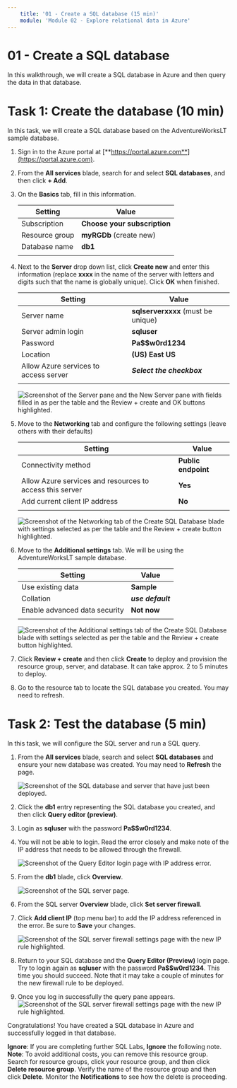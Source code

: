 ```yaml
---
    title: '01 - Create a SQL database (15 min)'
    module: 'Module 02 - Explore relational data in Azure'
---
```


# 01 - Create a SQL database

In this walkthrough, we will create a SQL database in Azure and then query the data in that database.

# Task 1: Create the database (10 min)

In this task, we will create a SQL database based on the AdventureWorksLT sample database. 

1. Sign in to the Azure portal at [**https://portal.azure.com**](https://portal.azure.com).

2. From the **All services** blade, search for and select **SQL databases**, and then click **+ Add**. 

3. On the **Basics** tab, fill in this information.  

    | Setting | Value | 
    | --- | --- |
    | Subscription | **Choose your subscription** |
    | Resource group | **myRGDb** (create new) |
    | Database name| **db1** | 
    | | |

3. Next to the **Server** drop down list, click **Create new** and enter this information (replace **xxxx** in the name of the server with letters and digits such that the name is globally unique). Click **OK** when finished.

    | Setting | Value | 
    | --- | --- |
    | Server name | **sqlserverxxxx** (must be unique) | 
    | Server admin login | **sqluser** |
    | Password | **Pa$$w0rd1234** |
    | Location | **(US) East US** |
    | Allow Azure services to access server| ***Select the checkbox*** |
    | | |

   ![Screenshot of the Server pane and the New Server pane with fields filled in as per the table and the Review + create and OK buttons highlighted.](../images/0101.png)

4. Move to the **Networking** tab and configure the following settings (leave others with their defaults) 

    | Setting | Value | 
    | --- | --- |
    | Connectivity method | **Public endpoint** |    
    | Allow Azure services and resources to access this server | **Yes** |
    | Add current client IP address | **No** |
    | | |
    
   ![Screenshot of the Networking tab of the Create SQL Database blade with settings selected as per the table and the Review + create button highlighted.](../images/0102.png)

5. Move to the **Additional settings** tab. We will be using the AdventureWorksLT sample database.

    | Setting | Value | 
    | --- | --- |
    | Use existing data | **Sample** |
    | Collation | ***use default*** |
    | Enable advanced data security | **Not now** |
    | | |

    ![Screenshot of the Additional settings tab of the Create SQL Database blade with settings selected as per the table and the Review + create button highlighted.](../images/0103.png)

6. Click **Review + create** and then click **Create** to deploy and provision the resource group, server, and database. It can take approx. 2 to 5 minutes to deploy.

7. Go to the resource tab to locate the SQL database you created. You may need to refresh.

# Task 2: Test the database (5 min) 

In this task, we will configure the SQL server and run a SQL query. 

1. From the **All services** blade, search and select **SQL databases** and ensure your new database was created. You may need to **Refresh** the page.

    ![Screenshot of the SQL database and server that have just been deployed.](../images/0104.png)

2. Click the **db1** entry representing the SQL database you created, and then click **Query editor (preview)**.

3. Login as **sqluser** with the password **Pa$$w0rd1234**.

4. You will not be able to login. Read the error closely and make note of the IP address that needs to be allowed through the firewall. 

    ![Screenshot of the Query Editor login page with IP address error.](../images/0105.png)

5. From the **db1** blade, click **Overview**. 

    ![Screenshot of the SQL server page.](../images/0106.png)

6. From the SQL server **Overview** blade, click **Set server firewall**.

7. Click **Add client IP** (top menu bar) to add the IP address referenced in the error. Be sure to **Save** your changes. 

    ![Screenshot of the SQL server firewall settings page with the new IP rule highlighted.](../images/0107.png)

8. Return to your SQL database and the **Query Editor (Preview)** login page. Try to login again as **sqluser** with the password **Pa$$w0rd1234**. This time you should succeed. Note that it may take a couple of minutes for the new firewall rule to be deployed. 

9. Once you log in successfully the query pane appears.
    ![Screenshot of the SQL server firewall settings page with the new IP rule highlighted.](../images/0108.png)



Congratulations! You have created a SQL database in Azure and successfully logged in that database.


**Ignore**: If you are completing further SQL Labs, **Ignore** the following note.
**Note**: To avoid additional costs, you can remove this resource group. Search for resource groups, click your resource group, and then click **Delete resource group**. Verify the name of the resource group and then click **Delete**. Monitor the **Notifications** to see how the delete is proceeding.


